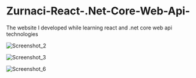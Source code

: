 # Zurnaci-React-.Net-Core-Web-Api-
The website I developed while learning react and .net core web api technologies

![Screenshot_2](https://github.com/user-attachments/assets/c3a3a212-a7a9-4430-a6fa-9fe0b089a586)


![Screenshot_3](https://github.com/user-attachments/assets/8619f768-1bd0-443c-a7c8-801551933830)


![Screenshot_6](https://github.com/user-attachments/assets/2a689bca-8f6c-4b3b-a395-8069ca6ab07c)
